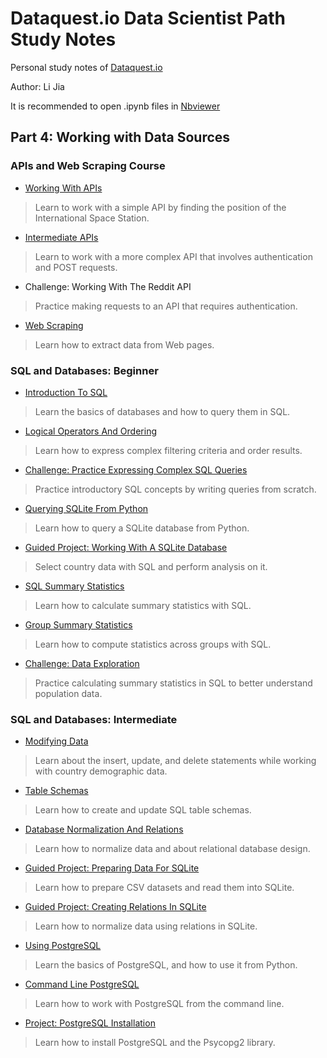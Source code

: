 # Dataquest.io Data Scientist Path Study Notes

Personal study notes of [Dataquest.io](https://www.dataquest.io/home)

Author: Li Jia

It is recommended to open .ipynb files in [Nbviewer](http://nbviewer.jupyter.org/github/Morrowind1983/Dataquest-study-notes/tree/master/)

## Part 4: Working with Data Sources

### APIs and Web Scraping Course

- [Working With APIs](http://nbviewer.jupyter.org/github/Morrowind1983/Dataquest-study-notes/blob/master/04%20Working%20with%20Data%20Sources/01%20APIs%20and%20Web%20Scraping/Working%20With%20APIs.ipynb)
> Learn to work with a simple API by finding the position of the International Space Station.

- [Intermediate APIs](http://nbviewer.jupyter.org/github/Morrowind1983/Dataquest-study-notes/blob/master/04%20Working%20with%20Data%20Sources/01%20APIs%20and%20Web%20Scraping/Intermediate%20APIs.ipynb)
> Learn to work with a more complex API that involves authentication and POST requests.

- Challenge: Working With The Reddit API
> Practice making requests to an API that requires authentication.

- [Web Scraping](http://nbviewer.jupyter.org/github/Morrowind1983/Dataquest-study-notes/blob/master/04%20Working%20with%20Data%20Sources/01%20APIs%20and%20Web%20Scraping/Web%20Scraping.ipynb)
> Learn how to extract data from Web pages.

### SQL and Databases: Beginner

- [Introduction To SQL](http://nbviewer.jupyter.org/github/Morrowind1983/Dataquest-study-notes/blob/master/04%20Working%20with%20Data%20Sources/02%20SQL%20and%20Databases%20Beginner/%20Introduction%20To%20SQL.ipynb)
> Learn the basics of databases and how to query them in SQL.

- [Logical Operators And Ordering](http://nbviewer.jupyter.org/github/Morrowind1983/Dataquest-study-notes/blob/master/04%20Working%20with%20Data%20Sources/02%20SQL%20and%20Databases%20Beginner/Logical%20Operators%20And%20Ordering.ipynb)
> Learn how to express complex filtering criteria and order results.

- [Challenge: Practice Expressing Complex SQL Queries](http://nbviewer.jupyter.org/github/Morrowind1983/Dataquest-study-notes/blob/master/04%20Working%20with%20Data%20Sources/02%20SQL%20and%20Databases%20Beginner/%20Challenge%20Practice%20Expressing%20Complex%20SQL%20Queries.ipynb)
> Practice introductory SQL concepts by writing queries from scratch.

- [Querying SQLite From Python](http://nbviewer.jupyter.org/github/Morrowind1983/Dataquest-study-notes/blob/master/04%20Working%20with%20Data%20Sources/02%20SQL%20and%20Databases%20Beginner/Querying%20SQLite%20From%20Python.ipynb)
> Learn how to query a SQLite database from Python.

- [Guided Project: Working With A SQLite Database](http://nbviewer.jupyter.org/github/Morrowind1983/Dataquest-study-notes/blob/master/04%20Working%20with%20Data%20Sources/02%20SQL%20and%20Databases%20Beginner/Guided%20Project%20Working%20With%20a%20SQLite%20Database/Guided%20Project%20Working%20With%20a%20SQLite%20Database.ipynb)
> Select country data with SQL and perform analysis on it.

- [SQL Summary Statistics](http://nbviewer.jupyter.org/github/Morrowind1983/Dataquest-study-notes/blob/master/04%20Working%20with%20Data%20Sources/02%20SQL%20and%20Databases%20Beginner/SQL%20Summary%20Statistics.ipynb)
> Learn how to calculate summary statistics with SQL.

- [Group Summary Statistics](http://nbviewer.jupyter.org/github/Morrowind1983/Dataquest-study-notes/blob/master/04%20Working%20with%20Data%20Sources/02%20SQL%20and%20Databases%20Beginner/Group%20Summary%20Statistics.ipynb)
> Learn how to compute statistics across groups with SQL.

- [Challenge: Data Exploration](http://nbviewer.jupyter.org/github/Morrowind1983/Dataquest-study-notes/blob/master/04%20Working%20with%20Data%20Sources/02%20SQL%20and%20Databases%20Beginner/Challenge%20Data%20Exploration.ipynb)
> Practice calculating summary statistics in SQL to better understand population data.

### SQL and Databases: Intermediate

- [Modifying Data](http://nbviewer.jupyter.org/github/Morrowind1983/Dataquest-study-notes/blob/master/04%20Working%20with%20Data%20Sources/03%20SQL%20and%20Databases%20Intermediate/Modifying%20Data.ipynb)
> Learn about the insert, update, and delete statements while working with country demographic data.

- [Table Schemas](http://nbviewer.jupyter.org/github/Morrowind1983/Dataquest-study-notes/blob/master/04%20Working%20with%20Data%20Sources/03%20SQL%20and%20Databases%20Intermediate/Table%20Schemas.ipynb)
> Learn how to create and update SQL table schemas.

- [Database Normalization And Relations](http://nbviewer.jupyter.org/github/Morrowind1983/Dataquest-study-notes/blob/master/04%20Working%20with%20Data%20Sources/03%20SQL%20and%20Databases%20Intermediate/Database%20Normalization%20and%20Relations.ipynb)
> Learn how to normalize data and about relational database design.

- [Guided Project: Preparing Data For SQLite](http://nbviewer.jupyter.org/github/Morrowind1983/Dataquest-study-notes/blob/master/04%20Working%20with%20Data%20Sources/03%20SQL%20and%20Databases%20Intermediate/Guided%20Project%20Preparing%20data%20for%20SQLite/Guided%20Project%20Preparing%20data%20for%20SQLite.ipynb)
> Learn how to prepare CSV datasets and read them into SQLite.

- [Guided Project: Creating Relations In SQLite](http://nbviewer.jupyter.org/github/Morrowind1983/Dataquest-study-notes/blob/master/04%20Working%20with%20Data%20Sources/03%20SQL%20and%20Databases%20Intermediate/Guided%20Project%20Creating%20relations%20in%20SQLite/Guided%20Project%20Creating%20relations%20in%20SQLite.ipynb)
> Learn how to normalize data using relations in SQLite.

- [Using PostgreSQL]()
> Learn the basics of PostgreSQL, and how to use it from Python.

- [Command Line PostgreSQL]()
> Learn how to work with PostgreSQL from the command line.

- [Project: PostgreSQL Installation]()
> Learn how to install PostgreSQL and the Psycopg2 library.

